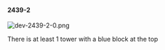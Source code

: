 #### 2439-2
![dev-2439-2-0.png](https://github.com/lil-lab/nlvr/raw/master/nlvr/dev/images/2/dev-2439-2-0.png "dev-2439-2-0.png")

There is at least 1 tower with a blue block at the top